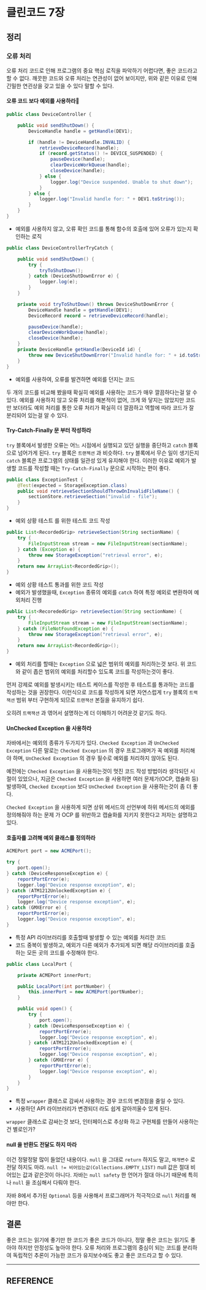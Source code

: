 # 클린코드 7장

## 정리

### 오류 처리

오류 처리 코드로 인해 프로그램의 중요 핵심 로직을 파악하기 어렵다면, 좋은 코드라고 할 수 없다.
깨끗한 코드와 오류 처리는 연관성이 없어 보이지만, 위와 같은 이유로 인해 긴밀한 연괸상을 갖고 있을 수 있다 말할 수 있다.
#### 오류 코드 보다 예외를 사용하라

```java
public class DeviceController {

    public void sendShutDown() {
        DeviceHandle handle = getHandle(DEV1);

        if (handle != DeviceHandle.INVALID) {
            retrieveDeviceRecord(handle);
            if (record.getStatus() != DEVICE_SUSPENDED) {
                pauseDevice(handle);
                clearDeviceWorkQueue(handle);
                closeDevice(handle);
            } else {
                logger.log("Device suspended. Unable to shut down");
            }
        } else {
            logger.log("Invalid handle for: " + DEV1.toString());
        }
    }
}
```
- 예외를 사용하지 않고, 오류 확인 코드를 통해 함수의 호출에 있어 오류가 있는지 확인하는 로직

```Java
public class DeviceControllerTryCatch {

    public void sendShutDown() {
        try {
            tryToShutDown();
        } catch (DeviceShutDownError e) {
            logger.log(e);
        }
    }

    private void tryToShutDown() throws DeviceShutDownError {
        DeviceHandle handle = getHandle(DEV1);
        DeviceRecord record = retrieveDeviceRecord(handle);

        pauseDevice(handle);
        clearDeviceWorkQueue(handle);
        closeDevice(handle);
    }
    private DeviceHandle getHandle(DeviceId id) {
        throw new DeviceShutDownError("Invalid handle for: " + id.toString());
    }
}
```
- 예외를 사용하여, 오류를 발견하면 예외를 던지는 코드

두 개의 코드를 비교해 봤을때 확실히 예외를 사용하는 코드가 매우 깔끔하다는걸 알 수 있다.
예외를 사용하지 않고 오류 처리를 해본적이 없어, 크게 와 닿지는 않았지만 코드만 보더라도 예외 처리를 통한
오류 처리가 확실히 더 깔끔하고 역할에 따라 코드가 잘 분리되어 있는걸 알 수 있다.

#### Try-Catch-Finally 문 부터 작성하라

`try` 블록에서 발생한 오류는 어느 시점에서 실행되고 있던 실행을 중단하고 `catch` 블록으로 넘어가게 된다.
`try` 블록은 `트랜젝션` 과 비슷하다. `try` 블록에서 무슨 일이 생기든지 `catch` 블록은 프로그램의 상태를 일관성 있게 유지해야 한다. 이러한 이유로 예외가 발생할 코드를 작성할 때는 `Try-Catch-Finally` 문으로 시작하는 편이 좋다.

```java
public class ExceptionTest {
    @Test(expected = StorageException.class)
    public void retrieveSectionShouldThrowOnInvalidFileName() {
        sectionStore.retrieveSection("invalid - file");
    }
}
```
- 예외 상황 테스트 를 위한 테스트 코드 작성

```java
public List<RecordedGrip> retrieveSection(String sectionName) {
    try {
        FileInputStream stream = new FileInputStream(sectionName);
    } catch (Exception e) {
        throw new StorageException("retrieval error", e);
    }
    return new ArrayList<RecordedGrip>();
}
```
- 예외 상황 테스트 통과를 위한 코드 작성
- 예외가 발생했을때, `Exception` 종류의 예외를 `catch` 하여 특정 예외로 변환하여 예외처리 진행

```java
public List<RecorededGrip> retrieveSection(String sectionName) {
    try {
        FileInputStream stream = new FileInputStream(sectionName);
    } catch (FileNotFoundException e) {
        throw new StorageException("retrieval error", e);
    }
    return new ArrayList<RecordedGrip>();
}
```
- 예외 처리를 할때는 `Exception` 으로 넓은 범위의 예외를 처리하는것 보다. 위 코드와 같이 좁은 범위의 예외를 처리할수 있도록 코드를 작성하는것이 좋다.

먼저 강제로 예외를 발생시키는 테스트 케이스를 작성한 후 테스트를 통과하는 코드를 작성하는 것을 권장한다.
이런식으로 코드를 작성하게 되면 자연스럽게 `try` 블록의 `트랙잭션` 범위 부터 구현하게 되므로 `트랜잭션` 본질을 유지하기 쉽다.

오히려 `트랙잭션` 과 엮어서 설명하는게 더 이해하기 어려운것 같기도 하다.

#### UnChecked Exception 을 사용하라

자바에서는 예외의 종류가 두가지가 있다. `Checked Exception` 과 `UnChecked Exception` 다른 말로는
`Checked Exception` 의 경우 프로그래머가 꼭 예외를 처리해야 하며, `UnChecked Exception` 의 경우 필수로 예외를 처리하지 않아도 된다.

예전에는 `Checked Exception` 을 사용하는것이 멋진 코드 작성 방법이라 생각되던 시절이 있었으나,
지금은 `Checked Exception` 을 사용하면 여러 문제가(OCP, 캡슐화 등) 발생하여, `Checked Exception` 보다
`UnChecked Exception` 을 사용하는것이 좀 더 좋다.

`Checked Exception` 을 사용하게 되면 상위 메서드의 선언부에 하위 메서드의 예외를 정의해줘야 하는 문제
가 OCP 를 위반하고 캡슐화를 지키지 못한다고 저자는 설명하고 있다.

#### 호출자를 고려해 예외 클래스를 정의하라

```java
ACMEPort port = new ACMEPort();

try {
	port.open();
} catch (DeviceResponseException e) {
	reportPortError(e);
	logger.log("Device response exception", e);
} catch (ATM1212UnlockedException e) {
	reportPortError(e);
	logger.log("Device response exception", e);
} catch (GMXError e) {
	reportPortError(e);
	logger.log("Device response exception", e);
}
```
- 특정 API 라이브러리를 호출할때 발생할 수 있는 예외를 처리한 코드
- 코드 중복이 발생하고, 예외가 다른 예외가 추가되게 되면 해당 라이브러리를 호출하는 모든 곳의 코드를 수정해야 한다.

```java
public class LocalPort {

    private ACMEPort innerPort;

    public LocalPort(int portNumber) {
        this.innerPort = new ACMEPort(portNumber);
    }

    public void open() {
        try {
            port.open();
        } catch (DeviceResponseException e) {
            reportPortError(e);
            logger.log("Device response exception", e);
        } catch (ATM1212UnlockedException e) {
            reportPortError(e);
            logger.log("Device response exception", e);
        } catch (GMXError e) {
            reportPortError(e);
            logger.log("Device response exception", e);
        }
    }
}
```
- 특정 `wrapper` 클래스로 감싸서 사용하는 경우 코드의 변경점을 줄일 수 있다.
- 사용하던 API 라이브러리가 변경되더 라도 쉽게 갈아끼울수 있게 된다.

`wrapper` 클래스로 감싸는것 보다, 인터페이스로 추상화 하고 구현체를 만들어 사용하는건 별로인가?

#### null 을 반환도 전달도 하지 마라

이건 정말정말 많이 들었던 내용이다. `null` 을 그대로 `return` 하지도 말고, `매개변수` 로 전달 하지도 마라.
`null != 비어있는값(Collections.EMPTY_LIST)` null 값은 절대 비어있는 값과 같은것이 아니다.
자바는 `null safety` 한 언어가 절대 아니기 때문에 특히나 `null` 을 조심해서 다뤄야 한다.

자바 8에서 추가된 `Optional` 등을 사용해서 프로그래머가 적극적으로 `null` 처리를 해야만 한다.

## 결론

좋은 코드는 읽기에 좋기만 한 코드가 좋은 코드가 아니다, 정말 좋은 코드는 읽기도 좋아야 하지만 안정성도 높아야 한다. 오류 처리와 프로그램의 중심이 되는 코드를 분리하여 독립적인 추론이 가능한 코드가 유지보수에도 좋고 좋은 코드라고 할 수 있다.

---

## REFERENCE
